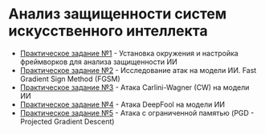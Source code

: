 # Анализ защищенности систем искусственного интеллекта

- [Практическое задание №1](./prz1/) - Установка окружения и настройка фреймворков для анализа защищенности ИИ
- [Практическое задание №2](./prz2/) - Исследование атак на модели ИИ. Fast Gradient Sign Method (FGSM)
- [Практическое задание №3](./prz3/) - Атака Carlini-Wagner (CW) на модели ИИ
- [Практическое задание №4](./prz4/) - Атака DeepFool на модели ИИ
- [Практическое задание №5](./prz5/) - Атака с ограниченной памятью (PGD -
Projected Gradient Descent)
